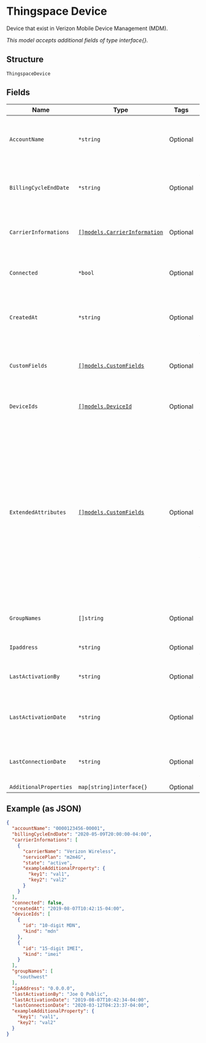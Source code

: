 
# Thingspace Device

Device that exist in Verizon Mobile Device Management (MDM).

*This model accepts additional fields of type interface{}.*

## Structure

`ThingspaceDevice`

## Fields

| Name | Type | Tags | Description |
|  --- | --- | --- | --- |
| `AccountName` | `*string` | Optional | The billing account that the device is associated with. |
| `BillingCycleEndDate` | `*string` | Optional | The date that the device's current billing cycle ends. |
| `CarrierInformations` | [`[]models.CarrierInformation`](../../doc/models/carrier-information.md) | Optional | The carrier information associated with the device. |
| `Connected` | `*bool` | Optional | True if the device is connected; false if it is not. |
| `CreatedAt` | `*string` | Optional | The date and time that the device was added to the system. |
| `CustomFields` | [`[]models.CustomFields`](../../doc/models/custom-fields.md) | Optional | The custom fields and values that have been set for the device. |
| `DeviceIds` | [`[]models.DeviceId`](../../doc/models/device-id.md) | Optional | All identifiers for the device. |
| `ExtendedAttributes` | [`[]models.CustomFields`](../../doc/models/custom-fields.md) | Optional | Any extended attributes for the device, as Key and Value pairs. The pairs listed below are returned as part of the response for a single device, but are not included if the request was for information about multiple devices. |
| `GroupNames` | `[]string` | Optional | The device groups that the device belongs to. |
| `Ipaddress` | `*string` | Optional | The IP address of the device. |
| `LastActivationBy` | `*string` | Optional | The user who last activated the device. |
| `LastActivationDate` | `*string` | Optional | The date and time that the device was last activated. |
| `LastConnectionDate` | `*string` | Optional | The most recent connection date and time. |
| `AdditionalProperties` | `map[string]interface{}` | Optional | - |

## Example (as JSON)

```json
{
  "accountName": "0000123456-00001",
  "billingCycleEndDate": "2020-05-09T20:00:00-04:00",
  "carrierInformations": [
    {
      "carrierName": "Verizon Wireless",
      "servicePlan": "m2m4G",
      "state": "active",
      "exampleAdditionalProperty": {
        "key1": "val1",
        "key2": "val2"
      }
    }
  ],
  "connected": false,
  "createdAt": "2019-08-07T10:42:15-04:00",
  "deviceIds": [
    {
      "id": "10-digit MDN",
      "kind": "mdn"
    },
    {
      "id": "15-digit IMEI",
      "kind": "imei"
    }
  ],
  "groupNames": [
    "southwest"
  ],
  "ipAddress": "0.0.0.0",
  "lastActivationBy": "Joe Q Public",
  "lastActivationDate": "2019-08-07T10:42:34-04:00",
  "lastConnectionDate": "2020-03-12T04:23:37-04:00",
  "exampleAdditionalProperty": {
    "key1": "val1",
    "key2": "val2"
  }
}
```

